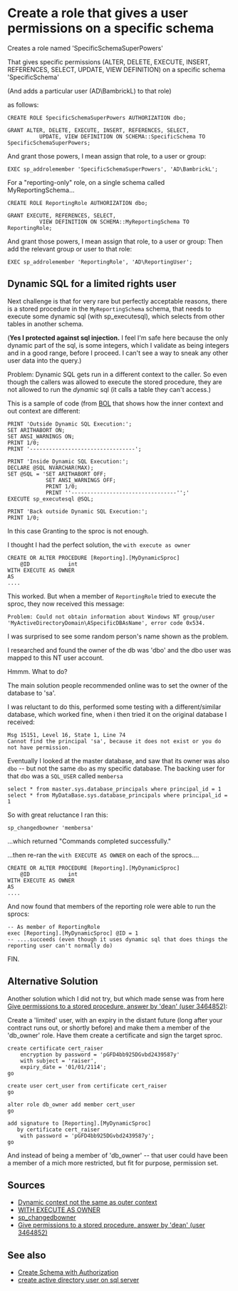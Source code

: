 # Create a role that gives a user permissions on a specific schema

Creates a role named 'SpecificSchemaSuperPowers'

That gives specific permissions (ALTER, DELETE, EXECUTE, INSERT, REFERENCES, SELECT, UPDATE, VIEW DEFINITION) on a specific schema 'SpecificSchema'

(And adds a particular user (AD\BambrickL) to that role)

as follows:

    CREATE ROLE SpecificSchemaSuperPowers AUTHORIZATION dbo;

    GRANT ALTER, DELETE, EXECUTE, INSERT, REFERENCES, SELECT,
              UPDATE, VIEW DEFINITION ON SCHEMA::SpecificSchema TO SpecificSchemaSuperPowers;

And grant those powers, I mean assign that role, to a user or group:

    EXEC sp_addrolemember 'SpecificSchemaSuperPowers', 'AD\BambrickL';


For a "reporting-only" role, on a single schema called MyReportingSchema...


    CREATE ROLE ReportingRole AUTHORIZATION dbo;

    GRANT EXECUTE, REFERENCES, SELECT,
              VIEW DEFINITION ON SCHEMA::MyReportingSchema TO ReportingRole;


And grant those powers, I mean assign that role, to a user or group:
Then add the relevant group or user to that role:


    EXEC sp_addrolemember 'ReportingRole', 'AD\ReportingUser';



## Dynamic SQL for a limited rights user


Next challenge is that for very rare but perfectly acceptable reasons, there is a stored procedure in the `MyReportingSchema` schema, that needs to execute some dynamic sql (with sp_executesql), which selects from other tables in another schema.

(**Yes I protected against sql injection.** I feel I'm safe here because the only dynamic part of the sql, is some integers, which I validate as being integers and in a good range, before I proceed. I can't see a way to sneak any other user data into the query.)

Problem: Dynamic SQL gets run in a different context to the caller. So even though the callers was allowed to execute the stored procedure, they are not allowed to run the *dynamic* sql (it calls a table they can't access.)


This is a sample of code (from [BOL](https://docs.microsoft.com/en-us/previous-versions/sql/sql-server-2008-r2/ms187051(v=sql.105)?redirectedfrom=MSDN) that shows how the inner context and out context are different:

	PRINT 'Outside Dynamic SQL Execution:';
	SET ARITHABORT ON;
	SET ANSI_WARNINGS ON;
	PRINT 1/0;
	PRINT '---------------------------------';

	PRINT 'Inside Dynamic SQL Execution:';
	DECLARE @SQL NVARCHAR(MAX);
	SET @SQL = 'SET ARITHABORT OFF;
				SET ANSI_WARNINGS OFF;
				PRINT 1/0;
				PRINT ''---------------------------------'';'
	EXECUTE sp_executesql @SQL;

	PRINT 'Back outside Dynamic SQL Execution:';
	PRINT 1/0;


In this case Granting to the sproc is not enough.

I thought I had the perfect solution, the `with execute as owner`


	CREATE OR ALTER PROCEDURE [Reporting].[MyDynamicSproc]
		@ID            int
	WITH EXECUTE AS OWNER
	AS
	....



This worked. But when a member of `ReportingRole` tried to execute the sproc, they now received this message:


	Problem: Could not obtain information about Windows NT group/user 'MyActiveDirectoryDomain\ASpecificDBAsName', error code 0x534.

I was surprised to see some random person's name shown as the problem.

I researched and found the owner of the db was 'dbo' and the dbo user was mapped to this NT user account.

Hmmm. What to do?

The main solution people recommended online was to set the owner of the database to 'sa'.

I was reluctant to do this, performed some testing with a different/similar database, which worked fine, when i then tried it on the original database I received:


	Msg 15151, Level 16, State 1, Line 74
	Cannot find the principal 'sa', because it does not exist or you do not have permission.


Eventually I looked at the master database, and saw that its owner was also `dbo` -- but not the same `dbo` as my specific database. The backing user for that `dbo` was a `SQL_USER` called `membersa`

	select * from master.sys.database_principals where principal_id = 1
	select * from MyDataBase.sys.database_principals where principal_id = 1

So with great reluctance I ran this:

	sp_changedbowner 'membersa'

...which returned "Commands completed successfully."

...then re-ran the `with EXECUTE AS OWNER` on each of the sprocs....


	CREATE OR ALTER PROCEDURE [Reporting].[MyDynamicSproc]
		@ID            int
	WITH EXECUTE AS OWNER
	AS
	....


And now found that members of the reporting role were able to run the sprocs:

	-- As member of ReportingRole
	exec [Reporting].[MyDynamicSproc] @ID = 1
	-- ....succeeds (even though it uses dynamic sql that does things the reporting user can't normally do)


FIN.


## Alternative Solution


Another solution which I did not try, but which made sense was from here [Give permissions to a stored procedure, answer by 'dean' (user 3464852)](https://stackoverflow.com/a/22803561/49):


Create a 'limited' user, with an expiry in the distant future (long after your contract runs out, or shortly before) and make them a member of the 'db_owner' role. Have them create a certificate and sign the target sproc.

	create certificate cert_raiser
		encryption by password = 'pGFD4bb925DGvbd2439587y'
		with subject = 'raiser',
		expiry_date = '01/01/2114';
	go

	create user cert_user from certificate cert_raiser
	go

	alter role db_owner add member cert_user
	go

	add signature to [Reporting].[MyDynamicSproc]
	   by certificate cert_raiser
		with password = 'pGFD4bb925DGvbd2439587y';
	go


And instead of being a member of 'db_owner' -- that user could have been a member of a mich more restricted, but fit for purpose, permission set.


## Sources

- [Dynamic context not the same as outer context](https://docs.microsoft.com/en-us/previous-versions/sql/sql-server-2008-r2/ms187051(v=sql.105)?redirectedfrom=MSDN)
- [WITH EXECUTE AS OWNER](https://docs.microsoft.com/en-us/sql/t-sql/statements/execute-as-clause-transact-sql?view=sql-server-ver15)
- [sp_changedbowner](https://docs.microsoft.com/en-us/sql/relational-databases/system-stored-procedures/sp-changedbowner-transact-sql?view=sql-server-ver15)
- [Give permissions to a stored procedure, answer by 'dean' (user 3464852)](https://stackoverflow.com/a/22803561/49)


## See also

- [Create Schema with Authorization](Create_Schema_Authorization.md)
- [create active directory user on sql server](../sql_server/create_active_directory_user_on_sql_server.md)
